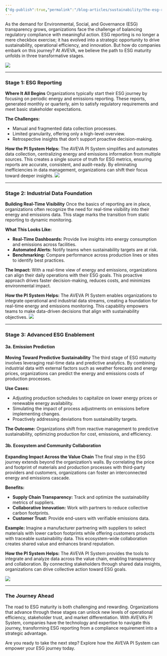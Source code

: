 ```yaml
---
{"dg-publish":true,"permalink":"/blog-articles/sustainability/the-esg-reporting-maturity-journey-from-compliance-to-collaboration/","dgPassFrontmatter":true}
---
```


As the demand for Environmental, Social, and Governance (ESG) transparency grows, organizations face the challenge of balancing regulatory compliance with meaningful action. ESG reporting is no longer a mere checkbox exercise; it has evolved into a strategic opportunity to drive sustainability, operational efficiency, and innovation. But how do companies embark on this journey? At AVEVA, we believe the path to ESG maturity unfolds in three transformative stages.

![](https://i.imgur.com/pioMqQB.png)

---

### **Stage 1: ESG Reporting**

**Where It All Begins** Organizations typically start their ESG journey by focusing on periodic energy and emissions reporting. These reports, generated monthly or quarterly, aim to satisfy regulatory requirements and meet basic stakeholder expectations.

**The Challenges:**
- Manual and fragmented data collection processes.
- Limited granularity, offering only a high-level overview.
- Retrospective insights that don’t support proactive decision-making.

**How the PI System Helps:** The AVEVA PI System simplifies and automates data collection, centralizing energy and emissions information from multiple sources. This creates a single source of truth for ESG metrics, ensuring reports are accurate, consistent, and audit-ready. By eliminating inefficiencies in data management, organizations can shift their focus toward deeper insights.
![](https://i.imgur.com/ncJ9RoN.png)


---

### **Stage 2: Industrial Data Foundation**

**Building Real-Time Visibility** Once the basics of reporting are in place, organizations often recognize the need for real-time visibility into their energy and emissions data. This stage marks the transition from static reporting to dynamic monitoring.

**What This Looks Like:**
- **Real-Time Dashboards:** Provide live insights into energy consumption and emissions across facilities.
- **Automated Alerts:** Notify teams when sustainability targets are at risk.
- **Benchmarking:** Compare performance across production lines or sites to identify best practices.

**The Impact:** With a real-time view of energy and emissions, organizations can align their daily operations with their ESG goals. This proactive approach drives faster decision-making, reduces costs, and minimizes environmental impact.

**How the PI System Helps:** The AVEVA PI System enables organizations to integrate operational and industrial data streams, creating a foundation for real-time energy and emissions monitoring. This capability empowers teams to make data-driven decisions that align with sustainability objectives.
![](https://i.imgur.com/N8oVXdg.png)


---

### **Stage 3: Advanced ESG Enablement**

#### **3a. Emission Prediction**

**Moving Toward Predictive Sustainability** The third stage of ESG maturity involves leveraging real-time data and predictive analytics. By combining industrial data with external factors such as weather forecasts and energy prices, organizations can predict the energy and emissions costs of production processes.

**Use Cases:**
- Adjusting production schedules to capitalize on lower energy prices or renewable energy availability.
- Simulating the impact of process adjustments on emissions before implementing changes.
- Proactively addressing deviations from sustainability targets.

**The Outcome:** Organizations shift from reactive management to predictive sustainability, optimizing production for cost, emissions, and efficiency.

#### **3b. Ecosystem and Community Collaboration**

**Expanding Impact Across the Value Chain** The final step in the ESG journey extends beyond the organization’s walls. By correlating the price and footprint of materials and production processes with third-party providers and customers, organizations can foster an interconnected energy and emissions cascade.

**Benefits:**
- **Supply Chain Transparency:** Track and optimize the sustainability metrics of suppliers.
- **Collaborative Innovation:** Work with partners to reduce collective carbon footprints.
- **Customer Trust:** Provide end-users with verifiable emissions data.

**Example:** Imagine a manufacturer partnering with suppliers to select materials with lower carbon footprints while offering customers products with traceable sustainability data. This ecosystem-wide collaboration creates shared value and enhances brand reputation.

**How the PI System Helps:** The AVEVA PI System provides the tools to integrate and analyze data across the value chain, enabling transparency and collaboration. By connecting stakeholders through shared data insights, organizations can drive collective action toward ESG goals.

![](https://i.imgur.com/MXh81Eq.png)


---
### **The Journey Ahead**

The road to ESG maturity is both challenging and rewarding. Organizations that advance through these stages can unlock new levels of operational efficiency, stakeholder trust, and market differentiation. With AVEVA’s PI System, companies have the technology and expertise to navigate this journey, transforming ESG reporting from a compliance requirement into a strategic advantage.

Are you ready to take the next step? Explore how the AVEVA PI System can empower your ESG journey today.